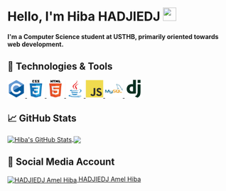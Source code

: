 # Hello, I'm Hiba HADJIEDJ <img src="https://raw.githubusercontent.com/MartinHeinz/MartinHeinz/master/wave.gif" width="30px" height="30px" />

#### I'm a Computer Science student at USTHB, primarily oriented towards web development.

## 🔧 Technologies & Tools
<p align="left"><a href="https://www.cprogramming.com/" target="_blank" rel="noreferrer"> <img src="https://raw.githubusercontent.com/devicons/devicon/master/icons/c/c-original.svg" alt="c" width="40" height="40"/> </a> <a href="https://www.w3schools.com/css/" target="_blank" rel="noreferrer"> <img src="https://raw.githubusercontent.com/devicons/devicon/master/icons/css3/css3-original-wordmark.svg" alt="css3" width="40" height="40"/> </a> <a href="https://www.w3.org/html/" target="_blank" rel="noreferrer"> <img src="https://raw.githubusercontent.com/devicons/devicon/master/icons/html5/html5-original-wordmark.svg" alt="html5" width="40" height="40"/> </a> <a href="https://www.java.com" target="_blank" rel="noreferrer"> <img src="https://raw.githubusercontent.com/devicons/devicon/master/icons/java/java-original.svg" alt="java" width="40" height="40"/> </a> <a href="https://developer.mozilla.org/en-US/docs/Web/JavaScript" target="_blank" rel="noreferrer"> <img src="https://raw.githubusercontent.com/devicons/devicon/master/icons/javascript/javascript-original.svg" alt="javascript" width="40" height="40"/> </a>   <a href="https://www.mysql.com/" target="_blank" rel="noreferrer"> <img src="https://raw.githubusercontent.com/devicons/devicon/master/icons/mysql/mysql-original-wordmark.svg" alt="mysql" width="40" height="40"/> </a>  <a href="https://www.djangoproject.com/" target="_blank" rel="noreferrer"> <img src="https://raw.githubusercontent.com/devicons/devicon/master/icons/django/django-plain.svg" alt="django" width="40" height="40"/> </a> </p>


## &#x1f4c8; GitHub Stats

<a href="https://github.com/hibahadj/hibahadj.git">
  <img align="center" src="https://github-readme-stats.vercel.app/api?username=hibahadj&hide_border=true&count_private=true&show_icons=true&theme=gotham" alt="Hiba's GitHub Stats" />
</a>
<a href="https://github.com/hibahadj/hibahadj.git">
  <img align="center" src="https://github-readme-stats.vercel.app/api/top-langs/?username=hibahadj&hide_border=true&count_private=true&show_icons=true&theme=gotham&langs_count=4" />
</a>


## 📲 Social Media Account

<p align="left">
<a href="www.linkedin.com/in/amel-hiba-hadjiedj" target="blank"><img align="center" src="https://raw.githubusercontent.com/rahuldkjain/github-profile-readme-generator/master/src/images/icons/Social/linked-in-alt.svg" alt="HADJIEDJ Amel Hiba" height="30" width="40" /> HADJIEDJ Amel Hiba </a>
</p>
